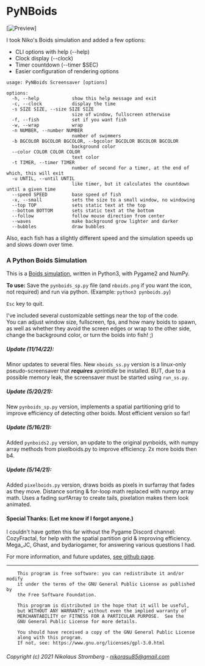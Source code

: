 # PyNBoids
[![Preview](https://github.com/user-attachments/assets/0fb46afe-3879-4f92-88ee-d8171e5432ad "Preview")]

I took Niko's Boids simulation and added a few options:
* CLI options with help (--help)
* Clock display (--clock)
* Timer countdown (--timer $SEC)
* Easier configuration of rendering options

```
usage: PyNBoids Screensaver [options]

options:
  -h, --help            show this help message and exit
  -c, --clock           display the time
  -s SIZE SIZE, --size SIZE SIZE
                        size of window, fullscreen otherwise
  -f, --fish            set if you want fish
  -w, --wrap            wrap
  -n NUMBER, --number NUMBER
                        number of swimmers
  -b BGCOLOR BGCOLOR BGCOLOR, --bgcolor BGCOLOR BGCOLOR BGCOLOR
                        background color
  --color COLOR COLOR COLOR
                        text color
  -t TIMER, --timer TIMER
                        number of second for a timer, at the end of which, this will exit
  -u UNTIL, --until UNTIL
                        like timer, but it calculates the countdown until a given time
  --speed SPEED         base speed of fish
  -x, --small           sets the size to a small window, no windowing
  --top TOP             sets static text at the top
  --bottom BOTTOM       sets static text at the bottom
  --follow              follow mouse direction from center
  --waves               make background grow lighter and darker
  --bubbles             draw bubbles
```

Also, each fish has a slightly different speed and the simulation speeds up and slows down over time.


### A Python Boids Simulation
This is a [Boids simulation](https://en.wikipedia.org/wiki/Boids "Wikipedia"),
written in Python3, with Pygame2 and NumPy.

**To use:** Save the `pynboids_sp.py` file (and `nboids.png` if you want the
icon, not required) and run via python. (Example: `python3 pynboids.py`)

`Esc` key to quit.

I've included several customizable settings near the top of the code.  
You can adjust window size, fullscreen, fps, and how many boids to spawn,
as well as whether they avoid the screen edges or wrap to the other side,
change the background color, or turn the boids into fish! ;)

##### Update (11/14/22):
Minor updates to several files. New `nboids_ss.py` version is a linux-only
pseudo-screensaver that **_requires_** _xprintidle_ be installed. BUT, due
to a possible memory leak, the screensaver must be started using `run_ss.py`.

##### Update (5/20/21):
New `pynboids_sp.py` version, implements a spatial partitioning grid to
improve efficiency of detecting other boids. Most efficient version so far!

##### Update (5/16/21):
Added `pynboids2.py` version, an update to the original pynboids, with numpy
array methods from pixelboids.py to improve efficiency. 2x more boids then b4.

##### Update (5/14/21):
Added `pixelboids.py` version, draws boids as pixels in surfarray that fades
as they move. Distance sorting & for-loop math replaced with numpy array math.
Uses a fading surfArray to create tails, pixelation makes them look animated.

#### Special Thanks:  (Let me know if I forgot anyone.)
I couldn't have gotten this far without the Pygame Discord channel:  
CozyFractal, for help with the spatial partition grid & improving efficiency.  
Mega_JC, Ghast, and bydariogamer, for answering various questions I had.

For more information, and future updates,
[see github page](https://github.com/Nikorasu/PyNBoids "PyNBoids").

---

        This program is free software: you can redistribute it and/or modify
        it under the terms of the GNU General Public License as published by
        the Free Software Foundation.

        This program is distributed in the hope that it will be useful,
        but WITHOUT ANY WARRANTY; without even the implied warranty of
        MERCHANTABILITY or FITNESS FOR A PARTICULAR PURPOSE.  See the
        GNU General Public License for more details.

        You should have received a copy of the GNU General Public License
        along with this program.
        If not, see: https://www.gnu.org/licenses/gpl-3.0.html

###### Copyright (c) 2021  Nikolaus Stromberg - nikorasu85@gmail.com

